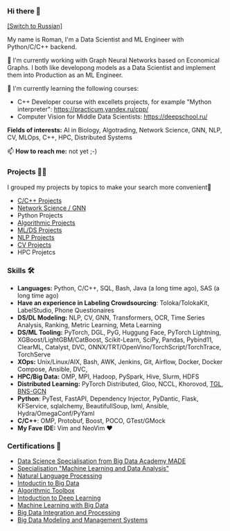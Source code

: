 ### Hi there 👋

[[Switch to Russian]](https://github.com/roman-4erkasov/roman-4erkasov/blob/main/ru_profile.md)

My name is Roman, I'm a Data Scientist and ML Engineer with Python/C/C++ backend. 

🔭 I'm currently working with Graph Neural Networks based on Economical Graphs.
I both like developong models as a Data Scientist and implement them into Production as an ML Engineer.

🌱  I'm currently learning the following courses:
 - C++ Developer course with excellets projects, for example "Mython interpreter": https://practicum.yandex.ru/cpp/
 - Computer Vision for Middle Data Scientists: https://deepschool.ru/


**Fields of interests:** AI in Biology, Algotrading, Network Science, GNN, NLP, CV, MLOps, C++, HPC, Distributed Systems


📫 **How to reach me:** not yet ;-)


### Projects 👷‍♀️
I grouped my projects by topics to make your search more convenient🤗
 - [C/C++ Projects](https://github.com/roman-4erkasov/roman-4erkasov/blob/main/cpp_portfolio.md)
 - [Network Science / GNN](https://github.com/roman-4erkasov/roman-4erkasov/blob/main/graph_portfolio.md)
 - Python Projects
 - [Algorithmic Projects](https://github.com/roman-4erkasov/roman-4erkasov/blob/main/algo_portfolio.md)
 - [ML/DS Projects](https://github.com/roman-4erkasov/roman-4erkasov/blob/main/classicds_portfolio.md)
 - [NLP Projects](https://github.com/roman-4erkasov/roman-4erkasov/blob/main/nlp_portfolio.md)
 - [CV Projects](https://github.com/roman-4erkasov/roman-4erkasov/blob/main/cv_portfolio.md)
 - HPC Projetcs

### Skills 🛠️

 - **Languages:** Python, C/C++, SQL, Bash, Java (a long time ago), SAS (a long time ago)
 - **Have an experience in Labeling Crowdsourcing**: Toloka/TolokaKit, LabelStudio, Phone Questionaires
 - **DS/DL Modeling:** NLP, CV, GNN, Transformers, OCR, Time Series Analysis, Ranking, Metric Learning, Meta Learning
 - **DS/ML Tooling:** PyTorch, DGL, PyG, Huggung Face, PyTorch Lightning, XGBoost/LightGBM/CatBoost, Scikit-Learn, SciPy, Pandas, Pybind11, ClearML, Catalyst, DVC, ONNX/TRT/OpenVino/TorchScript/TorchTrace, TorchServe
 - **XOps:** Unix/Linux/AIX, Bash, AWK, Jenkins, Git, Airflow, Docker, Docker Compose, Ansible, DVC, 
 - **HPC/Big Data:** OMP, MPI, Hadoop, PySpark, Hive, Slurm, HDFS
 - **Distributed Learning:** PyTorch Distributed, Gloo, NCCL, Khorovod, [TGL](https://github.com/amazon-science/tgl), [BNS-GCN](https://github.com/GATECH-EIC/BNS-GCN)
 - **Python**: PyTest, FastAPI, Dependency Injector, PyDantic, Flask, KFService, sqlalchemy, BeautifullSoup, lxml, Ansible, Hydra/OmegaConf/PyYaml
 - **C/C++**: OMP, Protobuf, Boost, POCO, GTest/GMock
 - **My Fave IDE:** Vim and NeoVim ❤️
 

 
 
 ### Certifications 💪
  - [Data Science Specialisation from Big Data Academy MADE]( https://data.vk.company/curriculum/certificates/download/5040/f1f7b2b5-eae5-4d82-958f-299ca010db04/)
  - [Specialisation "Machine Learning and Data Analysis"](https://coursera.org/share/a880e1df16018d50836e4f8f3eac8019)
  - [Natural Language Processing](https://coursera.org/share/0175defc109c02ee68d79be44c66698a)
  - [Intoductin to Big Data](https://coursera.org/share/1e61096220924b74183fa98da4056319)
  - [Algorithmic Toolbox](https://coursera.org/share/e053d35cf823fec3703bcb3ee3dc1c85)
  - [Intoduction to Deep Learning](https://coursera.org/share/a0ad9f67b013a8f1f9b5cbc4d3221e31)
  - [Machine Learning with Big Data](https://coursera.org/share/b17d7fec11f2d1375b1ff0f037a80657)
  - [Big Data Integration and Processing](https://coursera.org/share/706710f84088cab3ca599d988e62f1dc)
  - [Big Data Modeling and Management Systems](https://coursera.org/share/1f572ade18231af13776cd3833964a9d)
 
 

<!--
**roman-4erkasov/roman-4erkasov** is a ✨ _special_ ✨ repository because its `README.md` (this file) appears on your GitHub profile.

Here are some ideas to get you started:

- 🔭 I’m currently working on ...
- 🌱 I’m currently learning ...
- 👯 I’m looking to collaborate on ...
- 🤔 I’m looking for help with ...
- 💬 Ask me about ...
- 📫 How to reach me: ...
- 😄 Pronouns: ...
- ⚡ Fun fact: ...
-->
